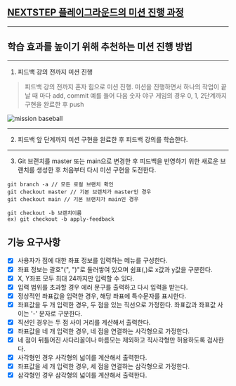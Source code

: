 ## [NEXTSTEP 플레이그라운드의 미션 진행 과정](https://github.com/next-step/nextstep-docs/blob/master/playground/README.md)

---
## 학습 효과를 높이기 위해 추천하는 미션 진행 방법

---
1. 피드백 강의 전까지 미션 진행 
> 피드백 강의 전까지 혼자 힘으로 미션 진행. 미션을 진행하면서 하나의 작업이 끝날 때 마다 add, commit
> 예를 들어 다음 숫자 야구 게임의 경우 0, 1, 2단계까지 구현을 완료한 후 push

![mission baseball](https://raw.githubusercontent.com/next-step/nextstep-docs/master/playground/images/mission_baseball.png)

---
2. 피드백 앞 단계까지 미션 구현을 완료한 후 피드백 강의를 학습한다.

---
3. Git 브랜치를 master 또는 main으로 변경한 후 피드백을 반영하기 위한 새로운 브랜치를 생성한 후 처음부터 다시 미션 구현을 도전한다.

```
git branch -a // 모든 로컬 브랜치 확인
git checkout master // 기본 브랜치가 master인 경우
git checkout main // 기본 브랜치가 main인 경우

git checkout -b 브랜치이름
ex) git checkout -b apply-feedback
```

## 기능 요구사항
- [X] 사용자가 점에 대한 좌표 정보를 입력하는 메뉴를 구성한다.
- [X] 좌표 정보는 괄호"(", ")"로 둘러쌓여 있으며 쉼표(,)로 x값과 y값을 구분한다.
- [X] X, Y좌표 모두 최대 24까지만 입력할 수 있다.
- [X] 입력 범위를 초과할 경우 에러 문구를 출력하고 다시 입력을 받는다.
- [X] 정상적인 좌표값을 입력한 경우, 해당 좌표에 특수문자를 표시한다.
- [X] 좌표값을 두 개 입력한 경우, 두 점을 있는 직선으로 가정한다. 좌표값과 좌표값 사이는 '-' 문자로 구분한다.
- [X] 직선인 경우는 두 점 사이 거리를 계산해서 출력한다.
- [X] 좌표값을 네 개 입력한 경우, 네 점을 연결하는 사각형으로 가정한다.
- [X] 네 점이 뒤틀어진 사다리꼴이나 마름모는 제외하고 직사각형만 허용하도록 검사한다.
- [X] 사각형인 경우 사각형의 넓이를 계산해서 출력한다.
- [X] 좌표값을 세 개 입력한 경우, 세 점을 연결하는 삼각형으로 가정한다. 
- [X] 삼각형인 경우 삼각형의 넓이를 계산해서 출력한다.